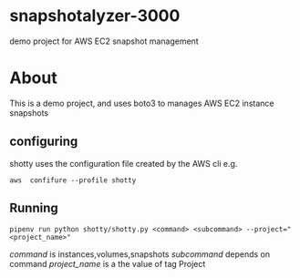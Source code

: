 # snapshotalyzer-3000
demo project for AWS EC2 snapshot management


# About

This is a demo project, and uses boto3 to manages AWS EC2 instance snapshots

## configuring

shotty uses  the configuration file created by the  AWS cli e.g.


`aws  confifure --profile shotty`

## Running

`pipenv run python shotty/shotty.py <command> <subcommand> --project="<project_name>"`

*command* is instances,volumes,snapshots
*subcommand* depends on command
*project_name* is a the value of tag Project 
